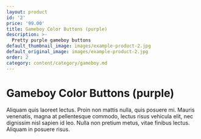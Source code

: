 ```yaml
---
layout: product
id: '2'
price: '99.00'
title: Gameboy Color Buttons (purple)
description: >-
  Pretty purple gameboy buttons
default_thumbnail_image: images/example-product-2.jpg
default_original_image: images/example-product-2.jpg
order: 2
category: content/category/gameboy.md
---
```


# Gameboy Color Buttons (purple)

Aliquam quis laoreet lectus. Proin non mattis nulla, quis posuere mi. Mauris venenatis, magna at pellentesque commodo, lectus risus vehicula elit, nec dignissim nisl sapien id leo. Nulla non pretium metus, vitae finibus lectus. Aliquam in posuere risus.
